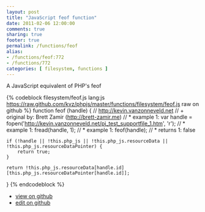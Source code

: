 ```yaml
---
layout: post
title: "JavaScript feof function"
date: 2011-02-06 12:00:00
comments: true
sharing: true
footer: true
permalink: /functions/feof
alias:
- /functions/feof:772
- /functions/772
categories: [ filesystem, functions ]
---
```

A JavaScript equivalent of PHP's feof
<!-- more -->
{% codeblock filesystem/feof.js lang:js https://raw.github.com/kvz/phpjs/master/functions/filesystem/feof.js raw on github %}
function feof (handle) {
    // http://kevin.vanzonneveld.net
    // +   original by: Brett Zamir (http://brett-zamir.me)
    // *     example 1: var handle = fopen('http://kevin.vanzonneveld.net/pj_test_supportfile_1.htm', 'r');
    // *     example 1: fread(handle, 1);
    // *     example 1: feof(handle);
    // *     returns 1: false

    if (!handle || !this.php_js || !this.php_js.resourceData || !this.php_js.resourceDataPointer) {
        return true;
    }

    return !this.php_js.resourceData[handle.id][this.php_js.resourceDataPointer[handle.id]];

}
{% endcodeblock %}
<ul>
 <li><a href="https://github.com/kvz/phpjs/blob/master/functions/filesystem/feof.js">view on github</a></li>
 <li><a href="https://github.com/kvz/phpjs/edit/master/functions/filesystem/feof.js">edit on github</a></li>
</ul>
